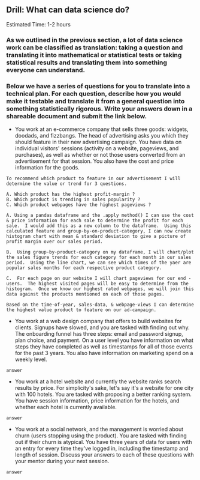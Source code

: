 ## Drill: What can data science do?
Estimated Time: 1-2 hours

### As we outlined in the previous section, a lot of data science work can be classified as translation: taking a question and translating it into mathematical or statistical tests or taking statistical results and translating them into something everyone can understand.

### Below we have a series of questions for you to translate into a technical plan. For each question, describe how you would make it testable and translate it from a general question into something statistically rigorous. Write your answers down in a shareable document and submit the link below.

* You work at an e-commerce company that sells three goods: widgets, doodads, and fizzbangs. The head of advertising asks you which they should feature in their new advertising campaign. You have data on individual visitors' sessions (activity on a website, pageviews, and purchases), as well as whether or not those users converted from an advertisement for that session. You also have the cost and price information for the goods.

```
To recommend which product to feature in our advertisement I will determine the value or trend for 3 questions.

A. Which product has the highest profit-margin ?
B. Which product is trending in sales popularity ?
C. Which product webpages have the highest pageviews ?

A. Using a pandas dataframe and the .apply method() I can use the cost & price information for each sale to determine the profit for each sale.  I would add this as a new column to the dataframe.  Using this calculated feature and group-by-on-product-category, I can now create histogram chart with mean & standard deviation to give a picture of profit margin over our sales period.

B.  Using group-by-product-category on my dataframe, I will chart/plot the sales figure trends for each category for each month in our sales period.  Using the line chart, we can see which times of the yaer are popular sales months for each respective product category.

C.  For each page on our website I will chart pageviews for our end - users.  The highest visited pages will be easy to determine from the histogram.  Once we know our highest rated webpages, we will join this data against the products mentioned on each of those pages.

Based on the time-of-year, sales-data, & webpage-views I can determine the highest value product to feature on our ad-campaign.

```

* You work at a web design company that offers to build websites for clients. Signups have slowed, and you are tasked with finding out why. The onboarding funnel has three steps: email and password signup, plan choice, and payment. On a user level you have information on what steps they have completed as well as timestamps for all of those events for the past 3 years. You also have information on marketing spend on a weekly level.

```
answer
```

* You work at a hotel website and currently the website ranks search results by price. For simplicity's sake, let's say it's a website for one city with 100 hotels. You are tasked with proposing a better ranking system. You have session information, price information for the hotels, and whether each hotel is currently available.

```
answer
```

* You work at a social network, and the management is worried about churn (users stopping using the product). You are tasked with finding out if their churn is atypical. You have three years of data for users with an entry for every time they've logged in, including the timestamp and length of session.
Discuss your answers to each of these questions with your mentor during your next session.

```
answer
```

